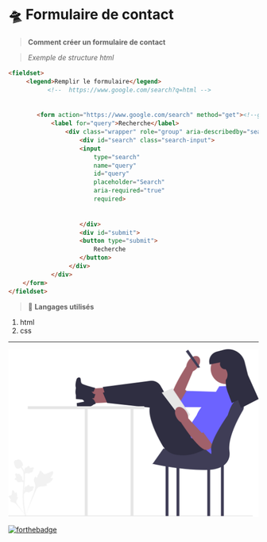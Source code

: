 # 🛸 Formulaire de contact
> **Comment créer un formulaire de contact**

>*Exemple de structure html*
```html
<fieldset>
     <legend>Remplir le formulaire</legend>
           <!--  https://www.google.com/search?q=html -->


        <form action="https://www.google.com/search" method="get"><!--get and post-->
            <label for="query">Recherche</label>
                <div class="wrapper" role="group" aria-describedby="search submit">
                    <div id="search" class="search-input">
                    <input 
                        type="search" 
                        name="query" 
                        id="query" 
                        placeholder="Search" 
                        aria-required="true" 
                        required>
                    
                        
                    </div>  
                    <div id="submit">
                    <button type="submit">
                        Recherche
                    </button>
                 </div>
            </div>
    </form>
</fieldset>


```
>🚀 **Langages utilisés**
1. html
2. css


---

![cover](./asset/undraw_exams_re_4ios.svg)

[![forthebadge](https://forthebadge.com/images/featured/featured-uses-html.svg)](https://forthebadge.com)